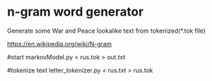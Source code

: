 # n-gram word generator
Generate some War and Peace lookalike text from tokenized(*.tok file)


https://en.wikipedia.org/wiki/N-gram

#start
    markovModel.py < rus.tok > out.txt

#tokenize text
    letter_tokenizer.py < rus.txt > rus.tok
    
 
 




